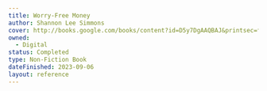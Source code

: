 ```yaml
---
title: Worry-Free Money
author: Shannon Lee Simmons
cover: http://books.google.com/books/content?id=D5y7DgAAQBAJ&printsec=frontcover&img=1&zoom=1&edge=curl&source=gbs_api
owned:
  - Digital
status: Completed
type: Non-Fiction Book
dateFinished: 2023-09-06
layout: reference
---
```


